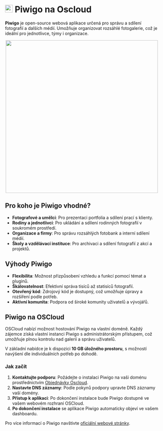 # <img src="/img/piwigo-logo.png" width="25px"> Piwigo na Oscloud

**Piwigo** je open-source webová aplikace určená pro správu a sdílení fotografií a dalších médií. Umožňuje organizovat rozsáhlé fotogalerie, což je ideální pro jednotlivce, týmy i organizace.

<center>
<img src="/img/piwigo_app.png" class="shadow" width="500px">
</center>

## Pro koho je Piwigo vhodné?

- **Fotografové a umělci**: Pro prezentaci portfolia a sdílení prací s klienty.
- **Rodiny a jednotlivci**: Pro ukládání a sdílení rodinných fotografií v soukromém prostředí.
- **Organizace a firmy**: Pro správu rozsáhlých fotobank a interní sdílení médií.
- **Školy a vzdělávací instituce**: Pro archivaci a sdílení fotografií z akcí a projektů.

## Výhody Piwigo

- **Flexibilita**: Možnost přizpůsobení vzhledu a funkcí pomocí témat a pluginů.
- **Škálovatelnost**: Efektivní správa tisíců až statisíců fotografií.
- **Otevřený kód**: Zdrojový kód je dostupný, což umožňuje úpravy a rozšíření podle potřeb.
- **Aktivní komunita**: Podpora od široké komunity uživatelů a vývojářů.

## Piwigo na OSCloud

OSCloud nabízí možnost hostování Piwigo na vlastní doméně. Každý zájemce získá vlastní instanci Piwigo s administrátorským přístupem, což umožňuje plnou kontrolu nad galerií a správu uživatelů. 

V základní nabídce je k dispozici **10 GB úložného prostoru**, s možností navýšení dle individuálních potřeb po dohodě.

### Jak začít

1. **Kontaktujte podporu**: Požádejte o instalaci Piwigo na vaši doménu prostřednictvím [Objednávky Oscloud](https://helpdesk.oscloud.cz/help/711028727).
2. **Nastavte DNS záznamy**: Podle pokynů podpory upravte DNS záznamy vaší domény.
3. **Přístup k aplikaci**: Po dokončení instalace bude Piwigo dostupné ve vašem webovém rozhraní OSCloud.
4. **Po dokončení instalace** se aplikace Piwigo automaticky objeví ve vašem dashboardu.

Pro více informací o Piwigo navštivte [oficiální webové stránky](https://piwigo.org).